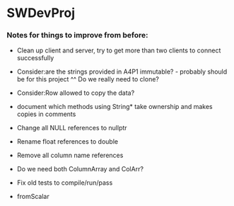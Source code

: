 # SWDevProj



### Notes for things to improve from before:


* Clean up client and server, try to get more than two clients to connect successfully

* Consider:are the strings provided in A4P1 immutable? - probably should be for this project
^^ Do we really need to clone?

* Consider:Row allowed to copy the data?

* document which methods using String\* take ownership and makes copies in comments

* Change all NULL references to nullptr

* Rename float references to double

* Remove all column name references

* Do we need both ColumnArray and ColArr?

* Fix old tests to compile/run/pass

* fromScalar

